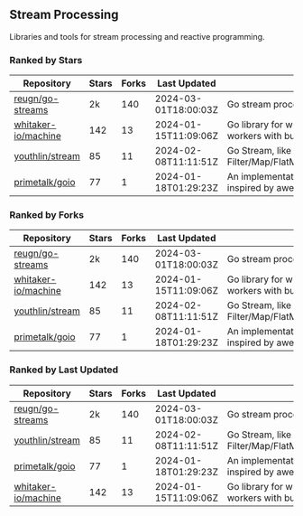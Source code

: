 ## Stream Processing

Libraries and tools for stream processing and reactive programming.

### Ranked by Stars

| Repository | Stars | Forks | Last Updated | Description | 
|------------|-------|-------|--------------|-------------|
| [reugn/go-streams](https://github.com/reugn/go-streams) | 2k | 140 | 2024-03-01T18:00:03Z |  Go stream processing library. |
| [whitaker-io/machine](https://github.com/whitaker-io/machine) | 142 | 13 | 2024-01-15T11:09:06Z |  Go library for writing and generating stream workers with built in metrics and traceability. |
| [youthlin/stream](https://github.com/youthlin/stream) | 85 | 11 | 2024-02-08T11:11:51Z |  Go Stream, like Java 8 Stream: Filter/Map/FlatMap/Peek/Sorted/ForEach/Reduce... |
| [primetalk/goio](https://github.com/primetalk/goio) | 77 | 1 | 2024-01-18T01:29:23Z |  An implementation of IO, Stream, Fiber for Golang, inspired by awesome Scala libraries cats and fs2. |

### Ranked by Forks

| Repository | Stars | Forks | Last Updated | Description | 
|------------|-------|-------|--------------|-------------|
| [reugn/go-streams](https://github.com/reugn/go-streams) | 2k | 140 | 2024-03-01T18:00:03Z |  Go stream processing library. |
| [whitaker-io/machine](https://github.com/whitaker-io/machine) | 142 | 13 | 2024-01-15T11:09:06Z |  Go library for writing and generating stream workers with built in metrics and traceability. |
| [youthlin/stream](https://github.com/youthlin/stream) | 85 | 11 | 2024-02-08T11:11:51Z |  Go Stream, like Java 8 Stream: Filter/Map/FlatMap/Peek/Sorted/ForEach/Reduce... |
| [primetalk/goio](https://github.com/primetalk/goio) | 77 | 1 | 2024-01-18T01:29:23Z |  An implementation of IO, Stream, Fiber for Golang, inspired by awesome Scala libraries cats and fs2. |

### Ranked by Last Updated

| Repository | Stars | Forks | Last Updated | Description | 
|------------|-------|-------|--------------|-------------|
| [reugn/go-streams](https://github.com/reugn/go-streams) | 2k | 140 | 2024-03-01T18:00:03Z |  Go stream processing library. |
| [youthlin/stream](https://github.com/youthlin/stream) | 85 | 11 | 2024-02-08T11:11:51Z |  Go Stream, like Java 8 Stream: Filter/Map/FlatMap/Peek/Sorted/ForEach/Reduce... |
| [primetalk/goio](https://github.com/primetalk/goio) | 77 | 1 | 2024-01-18T01:29:23Z |  An implementation of IO, Stream, Fiber for Golang, inspired by awesome Scala libraries cats and fs2. |
| [whitaker-io/machine](https://github.com/whitaker-io/machine) | 142 | 13 | 2024-01-15T11:09:06Z |  Go library for writing and generating stream workers with built in metrics and traceability. |

